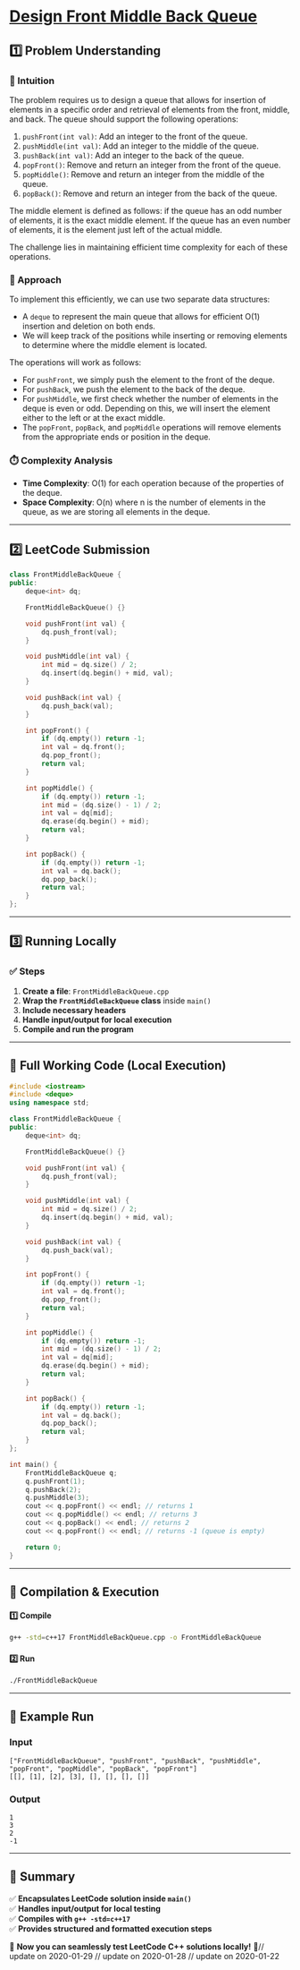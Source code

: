 # **[Design Front Middle Back Queue](https://leetcode.com/problems/design-front-middle-back-queue/description/)**  

## **1️⃣ Problem Understanding**  
### **📌 Intuition**  
The problem requires us to design a queue that allows for insertion of elements in a specific order and retrieval of elements from the front, middle, and back. The queue should support the following operations:  
1. `pushFront(int val)`: Add an integer to the front of the queue.
2. `pushMiddle(int val)`: Add an integer to the middle of the queue.
3. `pushBack(int val)`: Add an integer to the back of the queue.
4. `popFront()`: Remove and return an integer from the front of the queue.
5. `popMiddle()`: Remove and return an integer from the middle of the queue.
6. `popBack()`: Remove and return an integer from the back of the queue.

The middle element is defined as follows: if the queue has an odd number of elements, it is the exact middle element. If the queue has an even number of elements, it is the element just left of the actual middle.

The challenge lies in maintaining efficient time complexity for each of these operations.

### **🚀 Approach**  
To implement this efficiently, we can use two separate data structures:
- A `deque` to represent the main queue that allows for efficient O(1) insertion and deletion on both ends.
- We will keep track of the positions while inserting or removing elements to determine where the middle element is located.

The operations will work as follows:
- For `pushFront`, we simply push the element to the front of the deque.
- For `pushBack`, we push the element to the back of the deque.
- For `pushMiddle`, we first check whether the number of elements in the deque is even or odd. Depending on this, we will insert the element either to the left or at the exact middle.
- The `popFront`, `popBack`, and `popMiddle` operations will remove elements from the appropriate ends or position in the deque.

### **⏱️ Complexity Analysis**  
- **Time Complexity**: O(1) for each operation because of the properties of the deque.
- **Space Complexity**: O(n) where n is the number of elements in the queue, as we are storing all elements in the deque.

---  

## **2️⃣ LeetCode Submission**  
```cpp
class FrontMiddleBackQueue {
public:
    deque<int> dq;

    FrontMiddleBackQueue() {}

    void pushFront(int val) {
        dq.push_front(val);
    }

    void pushMiddle(int val) {
        int mid = dq.size() / 2;
        dq.insert(dq.begin() + mid, val);
    }

    void pushBack(int val) {
        dq.push_back(val);
    }

    int popFront() {
        if (dq.empty()) return -1;
        int val = dq.front();
        dq.pop_front();
        return val;
    }

    int popMiddle() {
        if (dq.empty()) return -1;
        int mid = (dq.size() - 1) / 2;
        int val = dq[mid];
        dq.erase(dq.begin() + mid);
        return val;
    }

    int popBack() {
        if (dq.empty()) return -1;
        int val = dq.back();
        dq.pop_back();
        return val;
    }
};
```

---  

## **3️⃣ Running Locally**  
### **✅ Steps**  
1. **Create a file**: `FrontMiddleBackQueue.cpp`  
2. **Wrap the `FrontMiddleBackQueue` class** inside `main()`  
3. **Include necessary headers**  
4. **Handle input/output for local execution**  
5. **Compile and run the program**  

---  

## **📝 Full Working Code (Local Execution)**  
```cpp
#include <iostream>
#include <deque>
using namespace std;

class FrontMiddleBackQueue {
public:
    deque<int> dq;

    FrontMiddleBackQueue() {}

    void pushFront(int val) {
        dq.push_front(val);
    }

    void pushMiddle(int val) {
        int mid = dq.size() / 2;
        dq.insert(dq.begin() + mid, val);
    }

    void pushBack(int val) {
        dq.push_back(val);
    }

    int popFront() {
        if (dq.empty()) return -1;
        int val = dq.front();
        dq.pop_front();
        return val;
    }

    int popMiddle() {
        if (dq.empty()) return -1;
        int mid = (dq.size() - 1) / 2;
        int val = dq[mid];
        dq.erase(dq.begin() + mid);
        return val;
    }

    int popBack() {
        if (dq.empty()) return -1;
        int val = dq.back();
        dq.pop_back();
        return val;
    }
};

int main() {
    FrontMiddleBackQueue q;
    q.pushFront(1);
    q.pushBack(2);
    q.pushMiddle(3);
    cout << q.popFront() << endl; // returns 1
    cout << q.popMiddle() << endl; // returns 3
    cout << q.popBack() << endl; // returns 2
    cout << q.popFront() << endl; // returns -1 (queue is empty)

    return 0;
}
```  

---  

## **🔧 Compilation & Execution**  
#### **1️⃣ Compile**  
```bash
g++ -std=c++17 FrontMiddleBackQueue.cpp -o FrontMiddleBackQueue
```  

#### **2️⃣ Run**  
```bash
./FrontMiddleBackQueue
```  

---  

## **🎯 Example Run**  
### **Input**  
```
["FrontMiddleBackQueue", "pushFront", "pushBack", "pushMiddle", "popFront", "popMiddle", "popBack", "popFront"]
[[], [1], [2], [3], [], [], [], []]
```  
### **Output**  
```
1
3
2
-1
```  

---  

## **📌 Summary**  
✅ **Encapsulates LeetCode solution inside `main()`**  
✅ **Handles input/output for local testing**  
✅ **Compiles with `g++ -std=c++17`**  
✅ **Provides structured and formatted execution steps**  

🚀 **Now you can seamlessly test LeetCode C++ solutions locally!** 🚀// update on 2020-01-29
// update on 2020-01-28
// update on 2020-01-22
